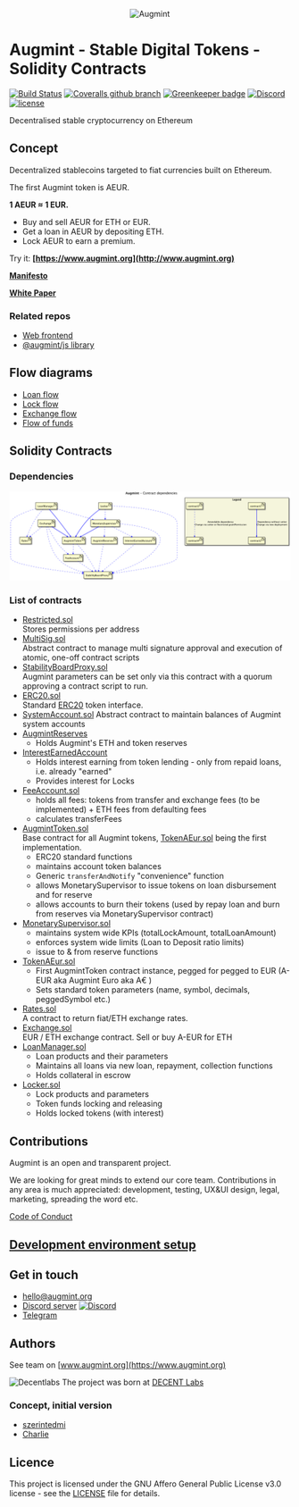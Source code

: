<span style="display:block;text-align:center">![Augmint](http://www.augmint.cc/android-chrome-192x192.png)
</span>

# Augmint - Stable Digital Tokens - Solidity Contracts

[![Build Status](https://travis-ci.org/Augmint/augmint-contracts.svg?branch=staging)](https://travis-ci.org/Augmint/augmint-contracts)
[![Coveralls github branch](https://img.shields.io/coveralls/github/Augmint/augmint-contracts/staging.svg)](https://coveralls.io/github/Augmint/augmint-contracts)
[![Greenkeeper badge](https://badges.greenkeeper.io/Augmint/augmint-contracts.svg)](https://greenkeeper.io/)
[![Discord](https://img.shields.io/discord/407574313810788364.svg)](https://discord.gg/PwDmsnu)
[![license](https://img.shields.io/github/license/Augmint/augmint-contracts.svg)](https://github.com/Augmint/augmint-contracts/blob/master/LICENSE)

Decentralised stable cryptocurrency on Ethereum

## Concept

Decentralized stablecoins targeted to fiat currencies built on Ethereum.

The first Augmint token is AEUR.

**1 AEUR ≈ 1 EUR.**

-   Buy and sell AEUR for ETH or EUR.
-   Get a loan in AEUR by depositing ETH.
-   Lock AEUR to earn a premium.

Try it: **[https://www.augmint.org](http://www.augmint.org)**

**[Manifesto](https://www.augmint.org/manifesto)**

**[White Paper](http://bit.ly/augmint-wp)**

### Related repos

-   [Web frontend](https://github.com/Augmint/augmint-web)
-   [@augmint/js library](https://github.com/Augmint/augmint-js)

## Flow diagrams

-   [Loan flow](docs/loanFlow.png)
-   [Lock flow](docs/lockFlow.png)
-   [Exchange flow](docs/exchangeFlow.png)
-   [Flow of funds](https://docs.google.com/document/d/1IQwGEsImpAv2Nlz5IgU_iCJkEqlM2VUHf5SFkcvb80A/#heading=h.jsbfubuh6okn)

## Solidity Contracts

### Dependencies

[![Contract dependency graph](docs/contractDependencies.png)](docs/contractDependencies.png)

### List of contracts

-   [Restricted.sol](./contracts/generic/Restricted.sol)  
    Stores permissions per address
-   [MultiSig.sol](./contracts/generic/MultiSig.sol)  
    Abstract contract to manage multi signature approval and execution of atomic, one-off contract scripts
-   [StabilityBoardProxy.sol](./contracts/generic/StabilityBoardProxy.sol)  
    Augmint parameters can be set only via this contract with a quorum approving a contract script to run.
-   [ERC20.sol](./contracts/generic/ERC20.sol)  
    Standard [ERC20](https://theethereum.wiki/w/index.php/ERC20_Token_Standard) token interface.
-   [SystemAccount.sol](./contracts/generic/ERC20.sol)
    Abstract contract to maintain balances of Augmint system accounts
-   [AugmintReserves](./contracts/AugmintReserves.sol)
    -   Holds Augmint's ETH and token reserves
-   [InterestEarnedAccount](./contracts/InterestEarnedAccount.sol)
    -   Holds interest earning from token lending - only from repaid loans, i.e. already "earned"
    -   Provides interest for Locks
-   [FeeAccount.sol](./contracts/FeeAccount.sol)
    -   holds all fees: tokens from transfer and exchange fees (to be implemented) + ETH fees from defaulting fees
    -   calculates transferFees
-   [AugmintToken.sol](./contracts/generic/AugmintToken.sol)  
    Base contract for all Augmint tokens, [TokenAEur.sol](./contracts/TokenAEur.sol) being the first implementation.
    -   ERC20 standard functions
    -   maintains account token balances
    -   Generic `transferAndNotify` "convenience" function
    -   allows MonetarySupervisor to issue tokens on loan disbursement and for reserve
    -   allows accounts to burn their tokens (used by repay loan and burn from reserves via MonetarySupervisor contract)
-   [MonetarySupervisor.sol](./contracts/MonetarySupervisor.sol)
    -   maintains system wide KPIs (totalLockAmount, totalLoanAmount)
    -   enforces system wide limits (Loan to Deposit ratio limits)
    -   issue to & from reserve functions
-   [TokenAEur.sol](./contracts/TokenAEur.sol)
    -   First AugmintToken contract instance, pegged for pegged to EUR (A-EUR aka Augmint Euro aka A€ )
    -   Sets standard token parameters (name, symbol, decimals, peggedSymbol etc.)
-   [Rates.sol](./contracts/Rates.sol)  
    A contract to return fiat/ETH exchange rates.
-   [Exchange.sol](./contracts/Exchange.sol)  
    EUR / ETH exchange contract. Sell or buy A-EUR for ETH
-   [LoanManager.sol](./contracts/LoanManager.sol)
    -   Loan products and their parameters
    -   Maintains all loans via new loan, repayment, collection functions
    -   Holds collateral in escrow
-   [Locker.sol](./contracts/Lock.sol)
    -   Lock products and parameters
    -   Token funds locking and releasing
    -   Holds locked tokens (with interest)

## Contributions

Augmint is an open and transparent project.

We are looking for great minds to extend our core team. Contributions in any area is much appreciated: development, testing, UX&UI design, legal, marketing, spreading the word etc.

[Code of Conduct](CODE_OF_CONDUCT.md)

## [Development environment setup](docs/developmentEnvironment.md)

## Get in touch

-   [hello@augmint.org](mailto:hello@augmint.org)
-   [Discord server](https://discord.gg/PwDmsnu) [![Discord](https://img.shields.io/discord/407574313810788364.svg)](https://discord.gg/PwDmsnu)
-   [Telegram](https://t.me/augmint)

## Authors

See team on [www.augmint.org](https://www.augmint.org)

<img src="https://github.com/Augmint/augmint-web/raw/staging/src/assets/images/decentlabs.png" alt="Decentlabs" width="60" height="60"> The project was born at [DECENT Labs](http://www.decent.org)

### Concept, initial version

-   [szerintedmi](https://github.com/szerintedmi)
-   [Charlie](https://github.com/krosza)

## Licence

This project is licensed under the GNU Affero General Public License v3.0 license - see the [LICENSE](LICENSE) file for details.
